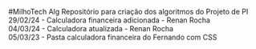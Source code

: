 #MilhoTech Alg
Repositório para criação dos algoritmos do Projeto de PI <br>
29/02/24 - Calculadora financeira adicionada - Renan Rocha <br>
04/03/24 - Calculadora atualizada - Renan Rocha <br>
05/03/23 - Pasta calculadora financeira do Fernando com CSS
